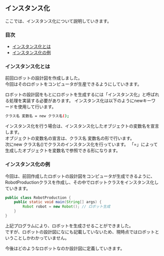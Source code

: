 ## インスタンス化
ここでは、インスタンス化について説明していきます。

### 目次
* [インスタンス化とは](#sec1)
* [インスタンス化の例](#sec2)

### <a name="sec1"></a>インスタンス化とは
前回ロボットの設計図を作成しました。  
今回はそのロボットをコンピュータが生産できるようにしていきます。

ロボットの設計図をもとにロボットを生成するには「インスタンス化」と呼ばれる処理を実装する必要があります。
インスタンス化は以下のようにnewキーワードを使用して行います。

```sh
クラス名 変数名 = new クラス名();
```

インスタンス化を行う場合は、インスタンス化したオブジェクトの変数名を宣言します。  
オブジェクトの変数名の宣言は、クラス名 変数名の形で行います。  
次にnew クラス名()でクラスのインスタンス化を行っています。
「=」によって生成したオブジェクトを変数名で参照できる形になります。

### <a name="sec2"></a>インスタンス化の例
今回は、前回作成したロボットの設計図をコンピュータが生成できるように、RobotProductionクラスを作成し、その中でロボットクラスをインスタンス化していきます。

```java
public class RobotProduction {
	public static void main(String[] args) {
		Robot robot = new Robot(); // ロボット生成
	}
}
```

上記プログラムにより、ロボットを生成させることができました。  
ですが、ロボットの設計図になにも記載していないため、現時点ではロボットということしかわかっていません。

今後はどのようなロボットなのか設計図に定義していきます。